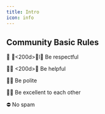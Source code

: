 ```yaml
---
title: Intro
icon: info
---
```


## Community Basic Rules

🫱 🏻<200d>🫲l🏿 Be respectful

👨🏼  <200d>🚒
Be helpful

🙇🏼   Be polite

🖖🏾   Be excellent to each other

⛔ No spam

